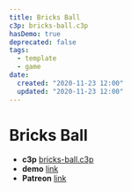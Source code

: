 ```yaml
---
title: Bricks Ball
c3p: bricks-ball.c3p
hasDemo: true
deprecated: false
tags:
  - template
  - game 
date:
  created: "2020-11-23 12:00"
  updated: "2020-11-23 12:00"
---
```

# Bricks Ball

* **c3p** [bricks-ball.c3p](source/c3p/bricks-ball.c3p)
* **demo** [link](demo)
* **Patreon** [link](https://patreon.com/el3um4s)

